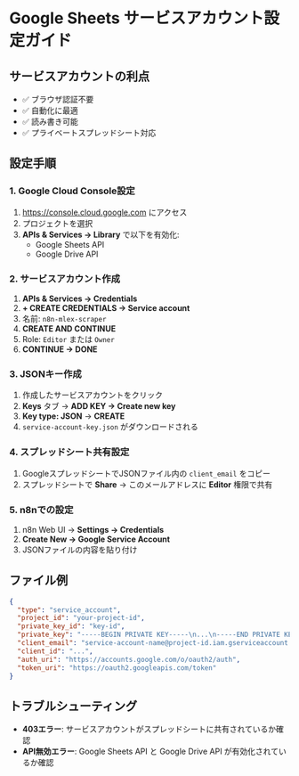 # Google Sheets サービスアカウント設定ガイド

## サービスアカウントの利点
- ✅ ブラウザ認証不要
- ✅ 自動化に最適  
- ✅ 読み書き可能
- ✅ プライベートスプレッドシート対応

## 設定手順

### 1. Google Cloud Console設定
1. https://console.cloud.google.com にアクセス
2. プロジェクトを選択
3. **APIs & Services → Library** で以下を有効化:
   - Google Sheets API
   - Google Drive API

### 2. サービスアカウント作成
1. **APIs & Services → Credentials**
2. **+ CREATE CREDENTIALS → Service account**
3. 名前: `n8n-mlex-scraper`
4. **CREATE AND CONTINUE**
5. Role: `Editor` または `Owner`
6. **CONTINUE → DONE**

### 3. JSONキー作成
1. 作成したサービスアカウントをクリック
2. **Keys** タブ → **ADD KEY → Create new key**
3. **Key type: JSON** → **CREATE**
4. `service-account-key.json` がダウンロードされる

### 4. スプレッドシート共有設定
1. GoogleスプレッドシートでJSONファイル内の `client_email` をコピー
2. スプレッドシートで **Share** → このメールアドレスに **Editor** 権限で共有

### 5. n8nでの設定
1. n8n Web UI → **Settings → Credentials**
2. **Create New → Google Service Account** 
3. JSONファイルの内容を貼り付け

## ファイル例
```json
{
  "type": "service_account",
  "project_id": "your-project-id",
  "private_key_id": "key-id",
  "private_key": "-----BEGIN PRIVATE KEY-----\n...\n-----END PRIVATE KEY-----\n",
  "client_email": "service-account-name@project-id.iam.gserviceaccount.com",
  "client_id": "...",
  "auth_uri": "https://accounts.google.com/o/oauth2/auth",
  "token_uri": "https://oauth2.googleapis.com/token"
}
```

## トラブルシューティング
- **403エラー**: サービスアカウントがスプレッドシートに共有されているか確認
- **API無効エラー**: Google Sheets API と Google Drive API が有効化されているか確認